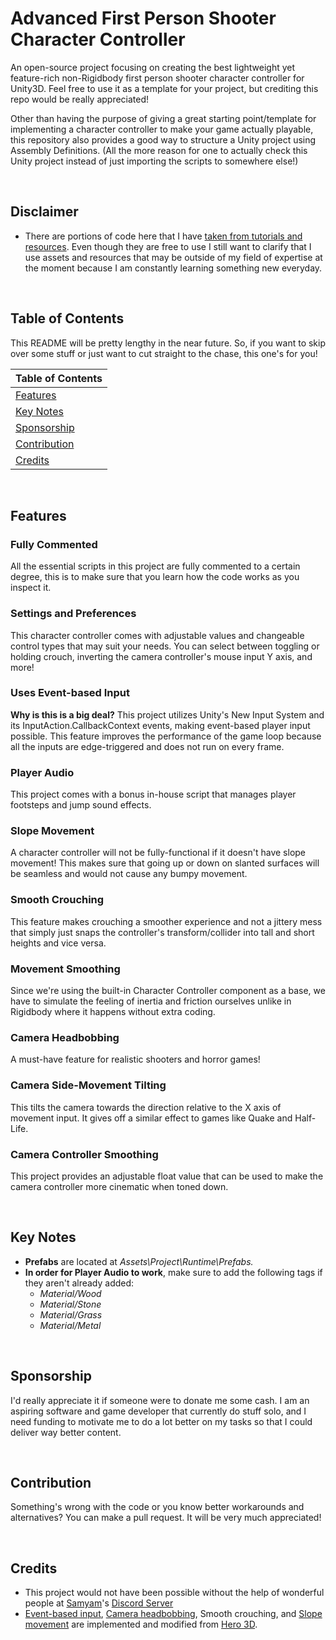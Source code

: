 # Advanced First Person Shooter Character Controller
An open-source project focusing on creating the best lightweight yet feature-rich non-Rigidbody first person shooter character controller for Unity3D. Feel free to use it as a template for your project, but crediting this repo would be really appreciated!

Other than having the purpose of giving a great starting point/template for implementing a character controller to make your game actually playable, this repository also provides a good way to structure a Unity project using Assembly Definitions. (All the more reason for one to actually check this Unity project instead of just importing the scripts to somewhere else!)

<br>

## Disclaimer
- There are portions of code here that I have [taken from tutorials and resources](#credits). Even though they are free to use I still want to clarify that I use assets and resources that may be outside of my field of expertise at the moment because I am constantly learning something new everyday.

<br>

## Table of Contents
This README will be pretty lengthy in the near future. So, if you want to skip over some stuff or just want to cut straight to the chase, this one's for you!

| Table of Contents               |
| ------------------------------- |
| [Features](#features)           |
| [Key Notes](#key-notes)         |
| [Sponsorship](#sponsorship)     |
| [Contribution](#contribution)   |
| [Credits](#credits)             |


<br>

## Features
### Fully Commented
All the essential scripts in this project are fully commented to a certain degree, this is to make sure that you learn how the code works as you inspect it.
### Settings and Preferences
This character controller comes with adjustable values and changeable control types that may suit your needs. You can select between toggling or holding crouch, inverting the camera controller's mouse input Y axis, and more!
### Uses Event-based Input
**Why is this is a big deal?**
This project utilizes Unity's New Input System and its InputAction.CallbackContext events, making event-based player input possible. This feature improves the performance of the game loop because all the inputs are edge-triggered and does not run on every frame.
### Player Audio
This project comes with a bonus in-house script that manages player footsteps and jump sound effects.
### Slope Movement
A character controller will not be fully-functional if it doesn't have slope movement! This makes sure that going up or down on slanted surfaces will be seamless and would not cause any bumpy movement.
### Smooth Crouching
This feature makes crouching a smoother experience and not a jittery mess that simply just snaps the controller's transform/collider into tall and short heights and vice versa.
### Movement Smoothing
Since we're using the built-in Character Controller component as a base, we have to simulate the feeling of inertia and friction ourselves unlike in Rigidbody where it happens without extra coding.
### Camera Headbobbing
A must-have feature for realistic shooters and horror games!
### Camera Side-Movement Tilting
This tilts the camera towards the direction relative to the X axis of movement input. It gives off a similar effect to games like Quake and Half-Life.
### Camera Controller Smoothing
This project provides an adjustable float value that can be used to make the camera controller more cinematic when toned down.

<br>

## Key Notes
- **Prefabs** are located at <i>Assets\Project\Runtime\Prefabs\.</i>
- **In order for Player Audio to work**, make sure to add the following tags if they aren't already added:
  - _Material/Wood_
  - _Material/Stone_
  - _Material/Grass_
  - _Material/Metal_

<br>

## Sponsorship
I'd really appreciate it if someone were to donate me some cash. I am an aspiring software and game developer that currently do stuff solo, and I need funding to motivate me to do a lot better on my tasks so that I could deliver way better content.

<br>

## Contribution
Something's wrong with the code or you know better workarounds and alternatives? You can make a pull request. It will be very much appreciated!

<br>

## Credits
- This project would not have been possible without the help of wonderful people at [Samyam](https://www.youtube.com/@samyam)'s [Discord Server](https://discord.com/invite/B9bjMxj)
- [Event-based input](https://www.youtube.com/watch?v=8Yih0p2Kvy0&t=3s), [Camera headbobbing](https://www.youtube.com/watch?v=5MbR2qJK8Tc&t=1s), Smooth crouching, and [Slope movement](https://www.youtube.com/watch?v=GI5LAbP5slE) are implemented and modified from [Hero 3D](https://www.youtube.com/@hero3d899).
